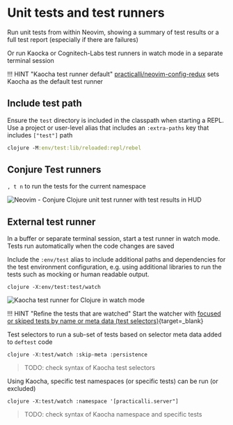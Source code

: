 # Unit tests and test runners

Run unit tests from within Neovim, showing a summary of test results or a full test report (especially if there are failures)

<!-- TODO: investigate test runner with links in test report to jump to tests / code that is cause of error -->

Or run Kaocka or Cognitech-Labs test runners in watch mode in a separate terminal session

!!! HINT "Kaocha test runner default"
    [practicalli/neovim-config-redux](https://github.com/practicalli/neovim-config-redux) sets Kaocha as the default test runner

## Include test path

Ensure the `test` directory is included in the classpath when starting a REPL.  Use a project or user-level alias that includes an `:extra-paths` key that includes `["test"]` path

```clojure
clojure -M:env/test:lib/reloaded:repl/rebel
```


## Conjure Test runners

`, t n` to run the tests for the current namespace

![Neovim - Conjure Clojure unit test runner with test results in HUD](https://raw.githubusercontent.com/practicalli/graphic-design/live/editors/neovim/screenshots/neovim-conjure-tests-results-hud.png)


## External test runner

In a buffer or separate terminal session, start a test runner in watch mode.  Tests run automatically when the code changes are saved

Include the `:env/test` alias to include additional paths and dependencies for the test environment configuration, e.g. using additional libraries to run the tests such as mocking or human readable output.

```shell
clojure -X:env/test:test/watch
```

![Kaocha test runner for Clojure in watch mode](https://raw.githubusercontent.com/practicalli/graphic-design/live/clojure/testing/kaocha-test-runner-watch.png)


!!! HINT "Refine the tests that are watched"
    Start the watcher with [focused or skiped tests by name or meta data (test selectors)](https://cljdoc.org/d/lambdaisland/kaocha/1.66.1034/doc/6-focusing-and-skipping){target=_blank}


Test selectors to run a sub-set of tests based on selector meta data added to `deftest` code

```
clojure -X:test/watch :skip-meta :persistence
```
> TODO: check syntax of Kaocha test selectors

Using Kaocha, specific test namespaces (or specific tests) can be run (or excluded)

```
clojure -X:test/watch :namespace '[practicalli.server"]
```
> TODO: check syntax of Kaocha namespace and specific tests
